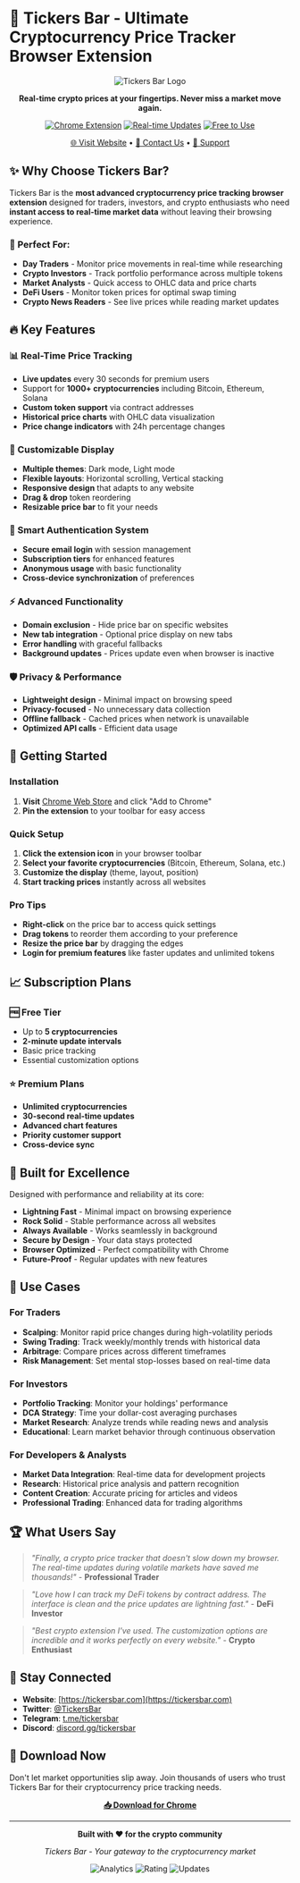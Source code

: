 # 🚀 Tickers Bar - Ultimate Cryptocurrency Price Tracker Browser Extension

<div align="center">

![Tickers Bar Logo](https://lh3.googleusercontent.com/R0p5U0QQZ-Lf53h4N-eL3YXq2_gm1RT8DWBXgPAtqx4bNriDhwhjSX98ueQswx7BHvunVY9RljLB3-80wzWAy3EPNd4=s1280-w1280-h800)

**Real-time crypto prices at your fingertips. Never miss a market move again.**

[![Chrome Extension](https://img.shields.io/badge/Chrome-Available-brightgreen?logo=googlechrome)](https://tickersbar.com)
[![Real-time Updates](https://img.shields.io/badge/Updates-Real--time-blue)](https://tickersbar.com)
[![Free to Use](https://img.shields.io/badge/Pricing-Free%20Tier-success)](https://tickersbar.com)

[🌐 Visit Website](https://tickersbar.com) • [📧 Contact Us](mailto:contact@tickersbar.com) • [💬 Support](https://tickersbar.com/support)

</div>

## ✨ Why Choose Tickers Bar?

Tickers Bar is the **most advanced cryptocurrency price tracking browser extension** designed for traders, investors, and crypto enthusiasts who need **instant access to real-time market data** without leaving their browsing experience.

### 🎯 Perfect For:
- **Day Traders** - Monitor price movements in real-time while researching
- **Crypto Investors** - Track portfolio performance across multiple tokens
- **Market Analysts** - Quick access to OHLC data and price charts
- **DeFi Users** - Monitor token prices for optimal swap timing
- **Crypto News Readers** - See live prices while reading market updates

## 🔥 Key Features

### 📊 Real-Time Price Tracking
- **Live updates** every 30 seconds for premium users
- Support for **1000+ cryptocurrencies** including Bitcoin, Ethereum, Solana
- **Custom token support** via contract addresses
- **Historical price charts** with OHLC data visualization
- **Price change indicators** with 24h percentage changes

### 🎨 Customizable Display
- **Multiple themes**: Dark mode, Light mode
- **Flexible layouts**: Horizontal scrolling, Vertical stacking
- **Responsive design** that adapts to any website
- **Drag & drop** token reordering
- **Resizable price bar** to fit your needs

### 🔐 Smart Authentication System
- **Secure email login** with session management
- **Subscription tiers** for enhanced features
- **Anonymous usage** with basic functionality
- **Cross-device synchronization** of preferences

### ⚡ Advanced Functionality  
- **Domain exclusion** - Hide price bar on specific websites
- **New tab integration** - Optional price display on new tabs
- **Error handling** with graceful fallbacks
- **Background updates** - Prices update even when browser is inactive

### 🛡️ Privacy & Performance
- **Lightweight design** - Minimal impact on browsing speed
- **Privacy-focused** - No unnecessary data collection
- **Offline fallback** - Cached prices when network is unavailable
- **Optimized API calls** - Efficient data usage

## 🚀 Getting Started

### Installation
1. **Visit** [Chrome Web Store](https://tickersbar.com) and click "Add to Chrome"
2. **Pin the extension** to your toolbar for easy access

### Quick Setup
1. **Click the extension icon** in your browser toolbar
2. **Select your favorite cryptocurrencies** (Bitcoin, Ethereum, Solana, etc.)
3. **Customize the display** (theme, layout, position)
4. **Start tracking prices** instantly across all websites

### Pro Tips
- **Right-click** on the price bar to access quick settings
- **Drag tokens** to reorder them according to your preference  
- **Resize the price bar** by dragging the edges
- **Login for premium features** like faster updates and unlimited tokens

## 📈 Subscription Plans

### 🆓 Free Tier
- Up to **5 cryptocurrencies**
- **2-minute update intervals**
- Basic price tracking
- Essential customization options

### ⭐ Premium Plans
- **Unlimited cryptocurrencies**
- **30-second real-time updates**  
- **Advanced chart features**
- **Priority customer support**
- **Cross-device sync**

## 🔧 Built for Excellence

Designed with performance and reliability at its core:

- **Lightning Fast** - Minimal impact on browsing experience
- **Rock Solid** - Stable performance across all websites
- **Always Available** - Works seamlessly in background
- **Secure by Design** - Your data stays protected
- **Browser Optimized** - Perfect compatibility with Chrome
- **Future-Proof** - Regular updates with new features



## 🎯 Use Cases

### For Traders
- **Scalping**: Monitor rapid price changes during high-volatility periods
- **Swing Trading**: Track weekly/monthly trends with historical data
- **Arbitrage**: Compare prices across different timeframes
- **Risk Management**: Set mental stop-losses based on real-time data

### For Investors
- **Portfolio Tracking**: Monitor your holdings' performance
- **DCA Strategy**: Time your dollar-cost averaging purchases
- **Market Research**: Analyze trends while reading news and analysis
- **Educational**: Learn market behavior through continuous observation

### For Developers & Analysts
- **Market Data Integration**: Real-time data for development projects
- **Research**: Historical price analysis and pattern recognition
- **Content Creation**: Accurate pricing for articles and videos
- **Professional Trading**: Enhanced data for trading algorithms

## 🏆 What Users Say

> *"Finally, a crypto price tracker that doesn't slow down my browser. The real-time updates during volatile markets have saved me thousands!"* - **Professional Trader**

> *"Love how I can track my DeFi tokens by contract address. The interface is clean and the price updates are lightning fast."* - **DeFi Investor**

> *"Best crypto extension I've used. The customization options are incredible and it works perfectly on every website."* - **Crypto Enthusiast**



## 📱 Stay Connected

- **Website**: [https://tickersbar.com](https://tickersbar.com)
- **Twitter**: [@TickersBar](https://twitter.com/tickersbar)
- **Telegram**: [t.me/tickersbar](https://t.me/tickersbar)
- **Discord**: [discord.gg/tickersbar](https://discord.gg/tickersbar)

## 🚀 Download Now

Don't let market opportunities slip away. Join thousands of users who trust Tickers Bar for their cryptocurrency price tracking needs.

<div align="center">

**[📥 Download for Chrome](https://tickersbar.com)**

</div>

---

<div align="center">

**Built with ❤️ for the crypto community**

*Tickers Bar - Your gateway to the cryptocurrency market*

![Analytics](https://img.shields.io/badge/Users-10K%2B-brightgreen)
![Rating](https://img.shields.io/badge/Rating-4.8%2F5-yellow)
![Updates](https://img.shields.io/badge/Updates-Weekly-blue)


</div>
